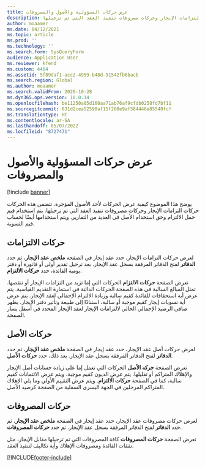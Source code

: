 ```yaml
---
title: عرض حركات المسؤولية والأصول والمصروفات
description: يوضح هذا الموضوع كيفية عرض الحركات لأحد الأصول المؤجرة. تتضمن هذه الحركات حركات التزامات الإيجار وحركات مصروفات تنفيذ العقد التي تم ترحيلها.
author: moaamer
ms.date: 04/12/2021
ms.topic: article
ms.prod: ''
ms.technology: ''
ms.search.form: SysQueryForm
audience: Application User
ms.reviewer: kfend
ms.custom: 4464
ms.assetid: 5f89daf1-acc2-4959-b48d-91542fb6bacb
ms.search.region: Global
ms.author: moaamer
ms.search.validFrom: 2020-10-28
ms.dyn365.ops.version: 10.0.14
ms.openlocfilehash: be11250a85d160aa71ab76af9cfdb0258fd7bf11
ms.sourcegitcommit: 631d2cea52590af15f208e9af584446e85540fcf
ms.translationtype: HT
ms.contentlocale: ar-SA
ms.lasthandoff: 05/07/2022
ms.locfileid: "8727471"
---
```

# <a name="view-liability-asset-and-expense-transactions"></a>عرض حركات المسؤولية والأصول والمصروفات

[!include [banner](../includes/banner.md)]

يوضح هذا الموضوع كيفية عرض الحركات لأحد الأصول المؤجرة. تتضمن هذه الحركات حركات التزامات الإيجار وحركات مصروفات تنفيذ العقد التي تم ترحيلها. يتم استخدام قيم حمل الالتزام وحق استخدام الأصل في العديد من التقارير. ويتم استخدامها أيضًا لحساب قيم التسوية.

## <a name="liability-transactions"></a>حركات الالتزامات

لعرض حركات التزامات الإيجار، حدد عقد إيجار في الصفحة **ملخص عقد الإيجار**، ثم حدد **الدفاتر** لفتح الدفاتر المرفقة بسجل عقد الإيجار. بعد ترحيل تقدير أولي أو فاتورة أو دفتر يومية الفائدة، حدد **حركات الالتزام**.

تعرض الصفحة **حركات الالتزام** الحركات التي إما تزيد من التزامات الإيجار أو تنقصها. تمثل المبالغ السالبة في هذه الصفحة الحركات الدائنة في استمارة التقديم القياسية. يتم عرض أية استحقاقات للفائدة كقيم سالبة وزيادة الالتزام الإجمالي لعقد الإيجار. يتم عرض أية تسويات إيجار كقيم موجبة أو سالبة، استنادًا إلى طبيعة وتأثير دفتر الإيجار. يظهر صافي الرصيد الإجمالي الحالي لالتزامات الإيجار لعقد الإيجار المحدد في أسفل يسار الصفحة.

## <a name="asset-transactions"></a>حركات الأصل

لعرض حركات أصل عقد الإيجار، حدد عقد إيجار في الصفحة **ملخص عقد الإيجار**، ثم حدد **الدفاتر** لفتح الدفاتر المرفقة بسجل عقد الإيجار. بعد ذلك، حدد **حركات الأصل**.

تعرض الصفحة **حركه الأصل** الحركات التي تعمل إما على زيادة حسابات أصل الإيجار والإهلاك المتراكم أو تقليلها. يتم عرض الديون كقيم موجبة، ويتم عرض الائتمانات كقيم سالبة، كما في الصفحة **حركات الالتزام**. ويتم عرض التقييم الأولي وما يلي الإهلاك المتراكم المرحلين في الجهة اليسرى السفلية من الصفحة كرصيد الأصل. 

## <a name="expenses-transactions"></a>حركات المصروفات

لعرض حركات مصروفات عقد الإيجار، حدد عقد إيجار في الصفحة **ملخص عقد الإيجار**، ثم حدد **الدفاتر** لفتح الدفاتر المرفقة بسجل عقد الإيجار. ثم حدد **حركات المصروفات**.

تعرض الصفحة **حركات المصروفات** كافة المصروفات التي تم ترحيلها مقابل الإيجار، مثل نفقات الفائدة ومصروفات الإهلاك وأية تكاليف لتنفيذ العقد.


[!INCLUDE[footer-include](../../includes/footer-banner.md)]
